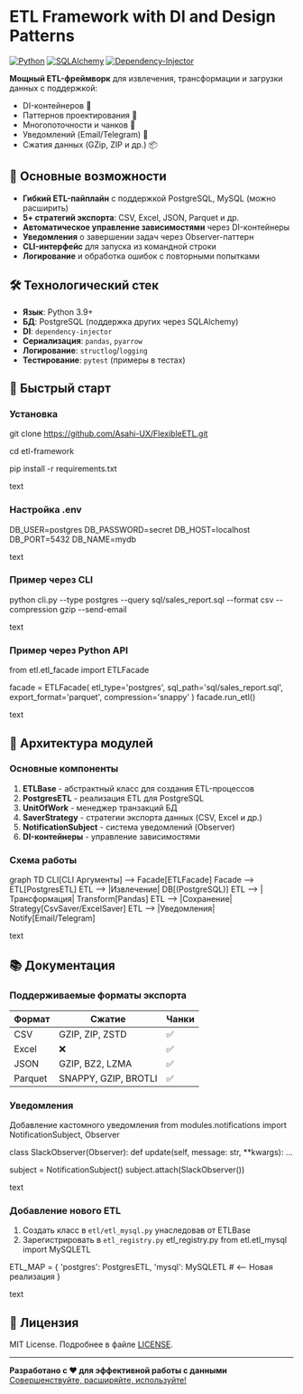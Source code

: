 # ETL Framework with DI and Design Patterns

[![Python](https://img.shields.io/badge/Python-3.9%2B-blue)](https://python.org)
[![SQLAlchemy](https://img.shields.io/badge/SQLAlchemy-2.0-green)](https://sqlalchemy.org)
[![Dependency-Injector](https://img.shields.io/badge/Dependency%20Injector-4.0-red)](https://python-dependency-injector.ets-labs.org)

**Мощный ETL-фреймворк** для извлечения, трансформации и загрузки данных с поддержкой:
- DI-контейнеров 🧩
- Паттернов проектирования 🎨
- Многопоточности и чанков 🚀
- Уведомлений (Email/Telegram) 📧
- Сжатия данных (GZip, ZIP и др.) 📦

## 🌟 Основные возможности

- **Гибкий ETL-пайплайн** с поддержкой PostgreSQL, MySQL (можно расширить)
- **5+ стратегий экспорта**: CSV, Excel, JSON, Parquet и др.
- **Автоматическое управление зависимостями** через DI-контейнеры
- **Уведомления** о завершении задач через Observer-паттерн
- **CLI-интерфейс** для запуска из командной строки
- **Логирование** и обработка ошибок с повторными попытками

## 🛠 Технологический стек

- **Язык**: Python 3.9+
- **БД**: PostgreSQL (поддержка других через SQLAlchemy)
- **DI**: `dependency-injector`
- **Сериализация**: `pandas`, `pyarrow`
- **Логирование**: `structlog`/`logging`
- **Тестирование**: `pytest` (примеры в тестах)

## 🚀 Быстрый старт

### Установка
git clone https://github.com/Asahi-UX/FlexibleETL.git

cd etl-framework

pip install -r requirements.txt

text

### Настройка .env
DB_USER=postgres
DB_PASSWORD=secret
DB_HOST=localhost
DB_PORT=5432
DB_NAME=mydb

text

### Пример через CLI
python cli.py
--type postgres
--query sql/sales_report.sql
--format csv
--compression gzip
--send-email

text

### Пример через Python API
from etl.etl_facade import ETLFacade

facade = ETLFacade(
etl_type='postgres',
sql_path='sql/sales_report.sql',
export_format='parquet',
compression='snappy'
)
facade.run_etl()

text

## 🧩 Архитектура модулей

### Основные компоненты
1. **ETLBase** - абстрактный класс для создания ETL-процессов
2. **PostgresETL** - реализация ETL для PostgreSQL
3. **UnitOfWork** - менеджер транзакций БД
4. **SaverStrategy** - стратегии экспорта данных (CSV, Excel и др.)
5. **NotificationSubject** - система уведомлений (Observer)
6. **DI-контейнеры** - управление зависимостями

### Схема работы
graph TD
CLI[CLI Аргументы] --> Facade[ETLFacade]
Facade --> ETL[PostgresETL]
ETL --> |Извлечение| DB[(PostgreSQL)]
ETL --> |Трансформация| Transform[Pandas]
ETL --> |Сохранение| Strategy[CsvSaver/ExcelSaver]
ETL --> |Уведомления| Notify[Email/Telegram]

text

## 📚 Документация

### Поддерживаемые форматы экспорта
| Формат   | Сжатие              | Чанки |
|----------|---------------------|-------|
| CSV      | GZIP, ZIP, ZSTD     | ✅    |
| Excel    | ❌                  | ✅    |
| JSON     | GZIP, BZ2, LZMA     | ✅    |
| Parquet  | SNAPPY, GZIP, BROTLI| ✅    |

### Уведомления
Добавление кастомного уведомления
from modules.notifications import NotificationSubject, Observer

class SlackObserver(Observer):
def update(self, message: str, **kwargs):
...

subject = NotificationSubject()
subject.attach(SlackObserver())

text

### Добавление нового ETL
1. Создать класс в `etl/etl_mysql.py` унаследовав от ETLBase
2. Зарегистрировать в `etl_registry.py`
etl_registry.py
from etl.etl_mysql import MySQLETL

ETL_MAP = {
'postgres': PostgresETL,
'mysql': MySQLETL # <-- Новая реализация
}

text

## 📄 Лицензия
MIT License. Подробнее в файле [LICENSE](LICENSE).

---

**Разработано с ❤️ для эффективной работы с данными**
[Совершенствуйте, расширяйте, используйте!](https://github.com/yourusername/etl-framework/issues)
